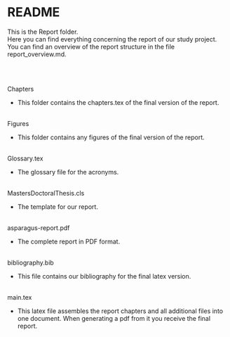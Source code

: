 # README

This is the Report folder.  
Here you can find everything concerning the report of our study project.  
You can find an overview of the report structure in the file report_overview.md.  
  
 <br/>
 <br/>
   
Chapters
* This folder contains the chapters.tex of the final version of the report.
  <br/>
  <br/>
  
Figures
* This folder contains any figures of the final version of the report.
  <br/>
  <br/>
  
Glossary.tex
* The glossary file for the acronyms.
  <br/>
  <br/>
  
MastersDoctoralThesis.cls
* The template for our report.
  <br/>
  <br/>
  
asparagus-report.pdf
* The complete report in PDF format.
  <br/>
  <br/>
  
bibliography.bib
* This file contains our bibliography for the final latex version.
  <br/>
  <br/>
  
main.tex
* This latex file assembles the report chapters and all additional files into one document. When generating a pdf from it you receive the final report.
  <br/>
  <br/>
  
  

